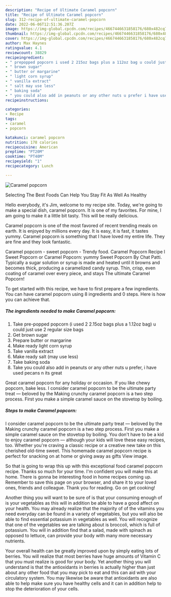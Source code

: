 ```yaml
---
description: "Recipe of Ultimate Caramel popcorn"
title: "Recipe of Ultimate Caramel popcorn"
slug: 312-recipe-of-ultimate-caramel-popcorn
date: 2022-06-06T12:51:36.207Z
image: https://img-global.cpcdn.com/recipes/4667446631858176/680x482cq70/caramel-popcorn-recipe-main-photo.jpg
thumbnail: https://img-global.cpcdn.com/recipes/4667446631858176/680x482cq70/caramel-popcorn-recipe-main-photo.jpg
cover: https://img-global.cpcdn.com/recipes/4667446631858176/680x482cq70/caramel-popcorn-recipe-main-photo.jpg
author: Max Haynes
ratingvalue: 4.1
reviewcount: 38829
recipeingredient:
- " prepopped popcorn i used 2 215oz bags plus a 112oz bag u could just use 2 regular size bags"
- " brown sugar"
- " butter or margarine"
- " light corn syrup"
- " vanilla extract"
- " salt may use less"
- " baking soda"
- " you could also add in peanuts or any other nuts u prefer i have used pecans n its great"
recipeinstructions:

categories:
- Recipe
tags:
- caramel
- popcorn

katakunci: caramel popcorn 
nutrition: 178 calories
recipecuisine: American
preptime: "PT20M"
cooktime: "PT40M"
recipeyield: "1"
recipecategory: Lunch

---
```



![Caramel popcorn](https://img-global.cpcdn.com/recipes/4667446631858176/680x482cq70/caramel-popcorn-recipe-main-photo.jpg)

Selecting The Best Foods Can Help You Stay Fit As Well As Healthy

Hello everybody, it's Jim, welcome to my recipe site. Today, we're going to make a special dish, caramel popcorn. It is one of my favorites. For mine, I am going to make it a little bit tasty. This will be really delicious.

Caramel popcorn is one of the most favored of recent trending meals on earth. It is enjoyed by millions every day. It is easy, it is fast, it tastes yummy. Caramel popcorn is something that I have loved my entire life. They are fine and they look fantastic.

Caramel popcorn - sweet popcorn - Trendy food. Caramel Popcorn Recipe l Sweet Popcorn or Caramel Popcorn: yummy Sweet Popcorn By Chat Patti. Typically a sugar solution or syrup is made and heated until it browns and becomes thick, producing a caramelized candy syrup. Thin, crisp, even coating of caramel over every piece, and stays The ultimate Caramel Popcorn!


To get started with this recipe, we have to first prepare a few ingredients. You can have caramel popcorn using 8 ingredients and 0 steps. Here is how you can achieve that.

<!--inarticleads1-->

##### The ingredients needed to make Caramel popcorn:

1. Take  pre-popped popcorn (i used 2 2.15oz bags plus a 1.12oz bag) u could just use 2 regular size bags
1. Get  brown sugar
1. Prepare  butter or margarine
1. Make ready  light corn syrup
1. Take  vanilla extract
1. Make ready  salt (may use less)
1. Take  baking soda
1. Take  you could also add in peanuts or any other nuts u prefer, i have used pecans n its great


Great caramel popcorn for any holiday or occasion. If you like chewy popcorn, bake less. I consider caramel popcorn to be the ultimate party treat — beloved by the Making crunchy caramel popcorn is a two step process. First you make a simple caramel sauce on the stovetop by boiling. 

<!--inarticleads2-->

##### Steps to make Caramel popcorn:



I consider caramel popcorn to be the ultimate party treat — beloved by the Making crunchy caramel popcorn is a two step process. First you make a simple caramel sauce on the stovetop by boiling. You don&#39;t have to be a kid to enjoy caramel popcorn — although your kids will love these easy recipes, too. Whether you&#39;re craving a classic recipe or a creative new take on this cherished old-time sweet. This homemade caramel popcorn recipe is perfect for snacking on at home or giving away as gifts View image. 

So that is going to wrap this up with this exceptional food caramel popcorn recipe. Thanks so much for your time. I'm confident you will make this at home. There is gonna be interesting food in home recipes coming up. Remember to save this page on your browser, and share it to your loved ones, friends and colleague. Thank you for reading. Go on get cooking!

Another thing you will want to be sure of is that your consuming enough of is your vegetables as this will in addition be able to have a good affect on your health. You may already realize that the majority of of the vitamins you need everyday can be found in a variety of vegetables, but you will also be able to find essential potassium in vegetables as well. You will recognize that one of the vegetables we are talking about is broccoli, which is full of potassium. You will in addition find that a salad, made with spinach as opposed to lettuce, can provide your body with many more necessary nutrients.

Your overall health can be greatly improved upon by simply eating lots of berries. You will realize that most berries have huge amounts of Vitamin C that you must realize is good for your body. Yet another thing you will understand is that the antioxidants in berries is actually higher than just about any other food that you may pick to eat and this can aid with your circulatory system. You may likewise be aware that antioxidants are also able to help make sure you have healthy cells and it can in addition help to stop the deterioration of your cells.
